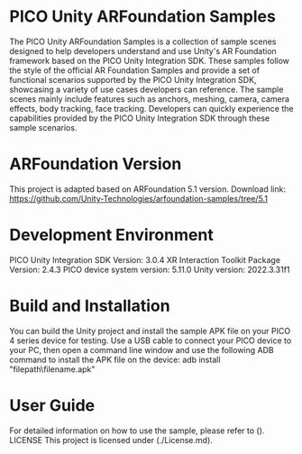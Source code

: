 # PICO Unity ARFoundation Samples
The PICO Unity ARFoundation Samples is a collection of sample scenes designed to help developers understand and use Unity's AR Foundation framework based on the PICO Unity Integration SDK. These samples follow the style of the official AR Foundation Samples and provide a set of functional scenarios supported by the PICO Unity Integration SDK, showcasing a variety of use cases developers can reference. The sample scenes mainly include features such as anchors, meshing, camera, camera effects, body tracking, face tracking. Developers can quickly experience the capabilities provided by the PICO Unity Integration SDK through these sample scenarios.

# ARFoundation Version
This project is adapted based on ARFoundation 5.1 version. Download link: https://github.com/Unity-Technologies/arfoundation-samples/tree/5.1

# Development Environment
PICO Unity Integration SDK Version: 3.0.4
XR Interaction Toolkit Package Version: 2.4.3
PICO device system version: 5.11.0
Unity version: 2022.3.31f1

# Build and Installation
 
You can build the Unity project and install the sample APK file on your PICO 4 series device for testing.
Use a USB cable to connect your PICO device to your PC, then open a command line window and use the following ADB command to install the APK file on the device:
adb install "filepath\filename.apk"

# User Guide

For detailed information on how to use the sample, please refer to ().
LICENSE This project is licensed under (./License.md).

